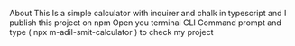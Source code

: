 About
This Is a simple calculator with inquirer and chalk in typescript and I publish this project on npm Open you terminal CLI Command prompt and type ( npx m-adil-smit-calculator ) to check my project
